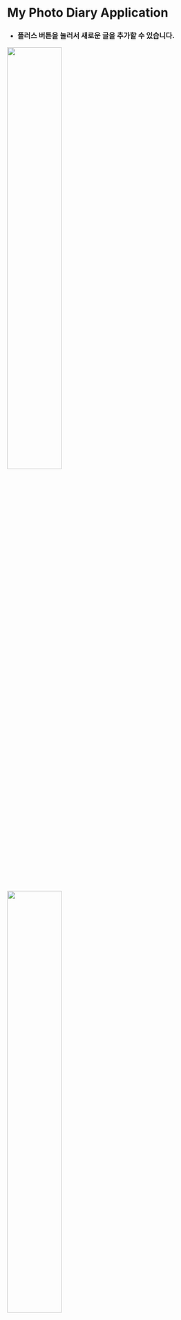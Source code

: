 # My Photo Diary Application

- ### 플러스 버튼을 눌러서 새로운 글을 추가할 수 있습니다.
<img src="screenshots/0.png" width="50%">
<img src="screenshots/1.png" width="50%">
<img src="screenshots/2.png" width="50%">

#### 사진을 추가하지 않으면 기본 썸네일(X)이 적용됩니다.

<img src="screenshots/3.png" width="50%">


- ### 썸네일을 터치하면 세부 내용을 볼 수 있습니다. 글과 사진을 편집해 보세요.
<img src="screenshots/4.png" width="50%">
<img src="screenshots/5.png" width="50%">
<img src="screenshots/6.png" width="50%">
<img src="screenshots/7.png" width="50%">

#### 사진을 추가하면 썸네일이 적용됩니다.

<img src="screenshots/8.png" width="50%">

- ### 글의 제목을 터치하면 수정할 수 있습니다. 
<img src="screenshots/9.png" width="50%">
<img src="screenshots/10.png" width="50%">
<img src="screenshots/11.png" width="50%">
<img src="screenshots/12.png" width="50%">
<img src="screenshots/13.png" width="50%">

- ### 오른쪽 상단의 빨간 휴지통 버튼을 누르면 글을 삭제할 수 있습니다.
<img src="screenshots/14.png" width="50%">
<img src="screenshots/15.png" width="50%">


- ### 사진을 확대축소 후 한 번 터치하면 제자리 크기로 돌아옵니다.
<img src="screenshots/16.png" width="50%">
<img src="screenshots/17.png" width="50%">
<img src="screenshots/18.png" width="50%">
<img src="screenshots/19.png" width="50%">

- ### 사진의 오른쪽 아래의 빨간 X 버튼을 누르면 사진만 삭제할 수 있습니다.
<img src="screenshots/20.png" width="50%">

- ### 왼쪽 아래의 i 버튼을 누르면 글의 생성날짜와 수정날짜를 확인할 수 있습니다.
<img src="screenshots/21.png" width="50%">

- ### 글의 제목, 생성날짜, 수정날짜 기준으로 정렬할 수 있습니다.
<img src="screenshots/22.png" width="50%">
<img src="screenshots/23.png" width="50%">
<img src="screenshots/24.png" width="50%">
<img src="screenshots/25.png" width="50%">
